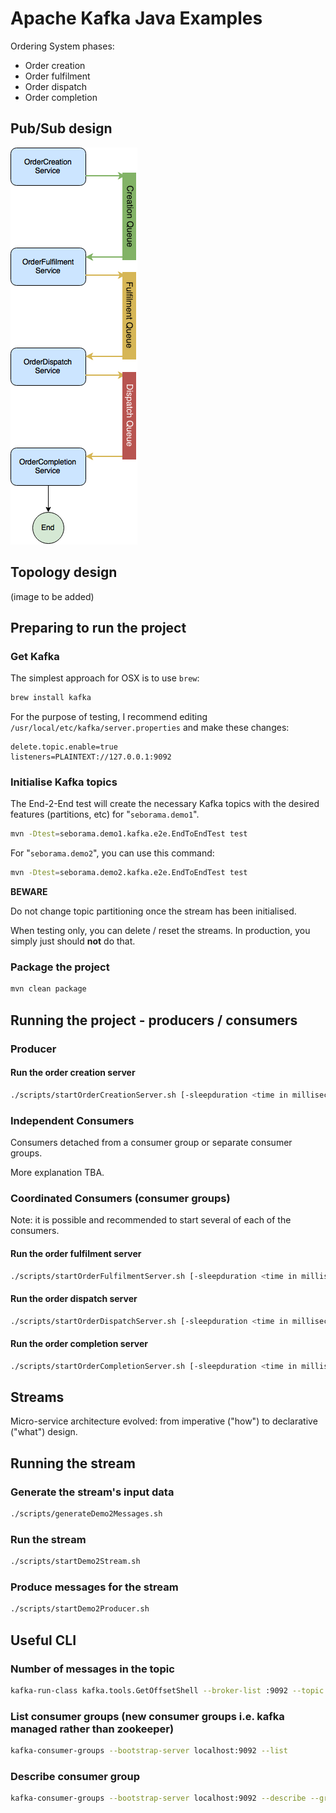 # Apache Kafka Java Examples

Ordering System phases:

  - Order creation
  - Order fulfilment
  - Order dispatch
  - Order completion

## Pub/Sub design

![Image of Ordering System](https://raw.githubusercontent.com/seborama/demo1-kafka/master/docs/Kafka%20Demo1%20-%20Producer%20Consumer%20Architecture.png)

## Topology design

(image to be added)

## Preparing to run the project

### Get Kafka

The simplest approach for OSX is to use `brew`:

```bash
brew install kafka
```

For the purpose of testing, I recommend editing `/usr/local/etc/kafka/server.properties` and make these changes:

```
delete.topic.enable=true
listeners=PLAINTEXT://127.0.0.1:9092
```

### Initialise Kafka topics

The End-2-End test will create the necessary Kafka topics with the desired features (partitions, etc) for "`seborama.demo1`".

```bash
mvn -Dtest=seborama.demo1.kafka.e2e.EndToEndTest test
```

For "`seborama.demo2`", you can use this command:

```bash
mvn -Dtest=seborama.demo2.kafka.e2e.EndToEndTest test
```

**BEWARE**

Do not change topic partitioning once the stream has been initialised.

When testing only, you can delete / reset the streams. In production, you simply just should **not** do that.

### Package the project

```bash
mvn clean package
```

## Running the project - producers / consumers

### Producer

#### Run the order creation server

```bash
./scripts/startOrderCreationServer.sh [-sleepduration <time in milliseconds>] [-numbermessages <number of messages>]
```

### Independent Consumers

Consumers detached from a consumer group or separate consumer groups.

More explanation TBA.

### Coordinated Consumers (consumer groups)

Note: it is possible and recommended to start several of each of the consumers.

#### Run the order fulfilment server

```bash
./scripts/startOrderFulfilmentServer.sh [-sleepduration <time in milliseconds>] [-numbermessages <number of messages>]
```

#### Run the order dispatch server

```bash
./scripts/startOrderDispatchServer.sh [-sleepduration <time in milliseconds>] [-numbermessages <number of messages>]
```

#### Run the order completion server

```bash
./scripts/startOrderCompletionServer.sh [-sleepduration <time in milliseconds>] [-numbermessages <number of messages>]
```

## Streams

Micro-service architecture evolved: from imperative ("how") to declarative ("what") design.

## Running the stream

### Generate the stream's input data

```bash
./scripts/generateDemo2Messages.sh
```

### Run the stream

```bash
./scripts/startDemo2Stream.sh
```

### Produce messages for the stream

```bash
./scripts/startDemo2Producer.sh
```

## Useful CLI

### Number of messages in the topic

```bash
kafka-run-class kafka.tools.GetOffsetShell --broker-list :9092 --topic OrderCreationTopic --time -1 --offsets 1 | awk -F  ":" '{sum += $3} END {print sum}'
```

### List consumer groups (new consumer groups i.e. kafka managed rather than zookeeper)

```bash
kafka-consumer-groups --bootstrap-server localhost:9092 --list
```

### Describe consumer group

```bash
kafka-consumer-groups --bootstrap-server localhost:9092 --describe --group order-fulfilment-group-1
```

